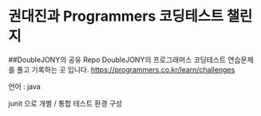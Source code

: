 권대진과 Programmers 코딩테스트 챌린지
======================

##DoubleJONY의 공유 Repo
DoubleJONY의 프로그래머스 코딩테스트 연습문제를 풀고 기록하는 곳 입니다.
https://programmers.co.kr/learn/challenges

언어 : java

junit 으로 개별 / 통합 테스트 환경 구성